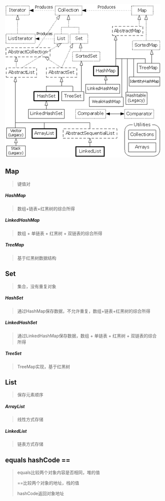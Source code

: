 ![](https://github.com/xuxh0622/learn-arrange/blob/master/source/aaa.png)

## Map

> 键值对

##### HashMap

> 数组+链表+红黑树的综合所得

##### LinkedHashMap

> 数组 + 单链表 + 红黑树 + 双链表的综合所得

##### TreeMap

> 基于红黑树数据结构

## Set

> 集合，没有重复对象

##### HashSet

> 通过HashMap保存数据，不允许重复，数组+链表+红黑树的综合所得

##### LinkedHashSet

> 通过LinkedHashMap保存数据，数组 + 单链表 + 红黑树 + 双链表的综合所得

##### TreeSet

>TreeMap实现，基于红黑树

## List

> 保存元素顺序

##### ArrayList

> 线性方式存储

##### LinkedList

> 链表方式存储

## equals hashCode ==

> equals比较两个对象内容是否相同，堆的值
>
> ==比较两个对象的地址，栈的值
>
> hashCode返回对象地址